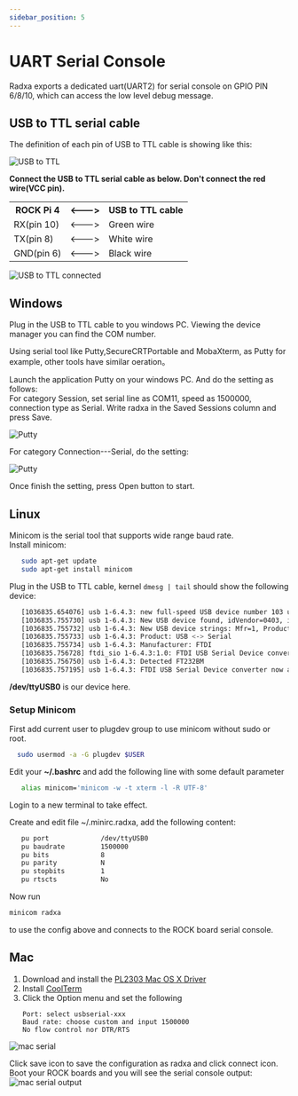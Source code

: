 ```yaml
---
sidebar_position: 5
---
```


# UART Serial Console

Radxa exports a dedicated uart(UART2) for serial console on GPIO PIN 6/8/10, which can access the low level debug message.

## USB to TTL serial cable

The definition of each pin of USB to TTL cable is showing like this:

![USB to TTL](/img/accessories/600px-Usb2ttl-cable-definition.webp)

**Connect the USB to TTL serial cable as below. Don't connect the red wire(VCC pin).**

<table class="wikitable">

<tbody><tr>
<th> ROCK Pi 4 </th>
<th> &lt;---&gt; </th>
<th> USB to TTL cable
</th></tr>
<tr>
<td> RX(pin 10) </td>
<td> &lt;---&gt; </td>
<td> Green wire
</td></tr>
<tr>
<td> TX(pin 8) </td>
<td> &lt;---&gt; </td>
<td> White wire
</td></tr>
<tr>
<td> GND(pin 6) </td>
<td> &lt;---&gt; </td>
<td> Black wire
</td></tr></tbody></table>

![USB to TTL connected](/img/accessories/1000px-Serial-connection.webp)

<Tabs queryString="os">
<TabItem value="Windows" label="Windows" default>

## Windows

Plug in the USB to TTL cable to you windows PC. Viewing the device manager you can find the COM number.

Using serial tool like Putty,SecureCRTPortable and MobaXterm, as Putty for example, other tools have similar oeration。

Launch the application Putty on your windows PC. And do the setting as follows:  
For category Session, set serial line as COM11, speed as 1500000, connection type as Serial.
Write radxa in the Saved Sessions column and press Save.

![Putty](/img/configuration/Putty-setting-session.webp)

For category Connection---Serial, do the setting:

![Putty](/img/configuration/Putty-setting-serial.webp)

Once finish the setting, press Open button to start.
</TabItem>
<TabItem value="Linux" label="Linux">

## Linux

Minicom is the serial tool that supports wide range baud rate.  
Install minicom:

```bash
   sudo apt-get update
   sudo apt-get install minicom
```

Plug in the USB to TTL cable, kernel `dmesg | tail` should show the following device:

```bash
   [1036835.654076] usb 1-6.4.3: new full-speed USB device number 103 using xhci_hcd
   [1036835.755730] usb 1-6.4.3: New USB device found, idVendor=0403, idProduct=6001
   [1036835.755732] usb 1-6.4.3: New USB device strings: Mfr=1, Product=2, SerialNumber=0
   [1036835.755733] usb 1-6.4.3: Product: USB <-> Serial
   [1036835.755734] usb 1-6.4.3: Manufacturer: FTDI
   [1036835.756728] ftdi_sio 1-6.4.3:1.0: FTDI USB Serial Device converter detected
   [1036835.756750] usb 1-6.4.3: Detected FT232BM
   [1036835.757195] usb 1-6.4.3: FTDI USB Serial Device converter now attached to ttyUSB0
```

**/dev/ttyUSB0** is our device here.

### Setup Minicom

First add current user to plugdev group to use minicom without sudo or root.

```bash
  sudo usermod -a -G plugdev $USER
```

Edit your **~/.bashrc** and add the following line with some default parameter

```bash
   alias minicom='minicom -w -t xterm -l -R UTF-8'
```

Login to a new terminal to take effect.

Create and edit file ~/.minirc.radxa, add the following content:

```bash
   pu port             /dev/ttyUSB0
   pu baudrate         1500000
   pu bits             8
   pu parity           N
   pu stopbits         1
   pu rtscts           No
```

Now run

```bash
minicom radxa
```

to use the config above and connects to the ROCK board serial console.
</TabItem>

<TabItem value="Mac" label="Mac" >

## Mac

1.  Download and install the [PL2303 Mac OS X Driver](http://www.prolific.com.tw/UserFiles/files/PL2303HXD_G_Mac%20Driver_v2_1_0_20210311.zip)
2.  Install [CoolTerm](https://freeware.the-meiers.org/previous/CoolTermMacUniversal147.zip)
3.  Click the Option menu and set the following
    >
        Port: select usbserial-xxx
        Baud rate: choose custom and input 1500000
        No flow control nor DTR/RTS

![mac serial](/img/configuration/Coolterm-serialport-setting.webp)

Click save icon to save the configuration as radxa and click connect icon.  
Boot your ROCK boards and you will see the serial console output:  
![mac serial output](/img/configuration/Coolterm-output.webp)

</TabItem>

</Tabs>

